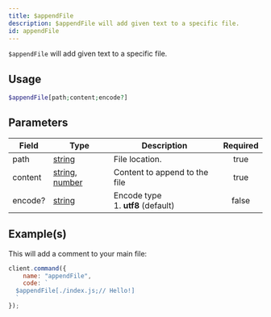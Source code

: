 ```yaml
---
title: $appendFile
description: $appendFile will add given text to a specific file.
id: appendFile
---
```


`$appendFile` will add given text to a specific file.

## Usage

```php
$appendFile[path;content;encode?]
```

## Parameters

| Field   | Type                                                                                                                                                                                                 | Description                              | Required |
| ------- | ---------------------------------------------------------------------------------------------------------------------------------------------------------------------------------------------------- | ---------------------------------------- | :------: |
| path    | [string](https://developer.mozilla.org/en-US/docs/Web/JavaScript/Reference/Global_Objects/String)                                                                                                    | File location.                           |   true   |
| content | [string](https://developer.mozilla.org/en-US/docs/Web/JavaScript/Reference/Global_Objects/String), [number](https://developer.mozilla.org/en-US/docs/Web/JavaScript/Reference/Global_Objects/Number) | Content to append to the file            |   true   |
| encode? | [string](https://developer.mozilla.org/en-US/docs/Web/JavaScript/Reference/Global_Objects/String)                                                                                                    | Encode type <br /> 1. **utf8** (default) |  false   |

## Example(s)

This will add a comment to your main file:

```javascript
client.command({
    name: "appendFile",
    code: `
  $appendFile[./index.js;// Hello!]
  `
});
```
